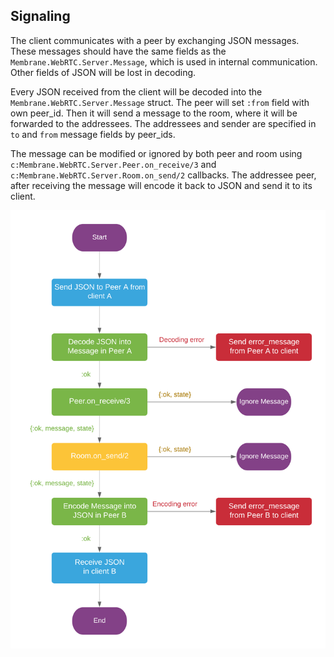 ## Signaling

The client communicates with a peer by exchanging JSON messages. These messages should have 
the same fields as the `Membrane.WebRTC.Server.Message`, which is used in internal communication. 
Other fields of JSON will be lost in decoding.

Every JSON received from the client will be decoded into the `Membrane.WebRTC.Server.Message` 
struct. The peer will set `:from` field with own peer_id. Then it will send a message to the room, 
where it will be forwarded to the addressees. The addressees and sender are specified in 
`to` and `from` message fields by peer_ids.

The message can be modified or ignored by both peer and room using 
`c:Membrane.WebRTC.Server.Peer.on_receive/3` and `c:Membrane.WebRTC.Server.Room.on_send/2` 
callbacks. The addressee peer, after receiving the message will encode it back to JSON 
and send it to its client.

![](assets/images/signal.png)
